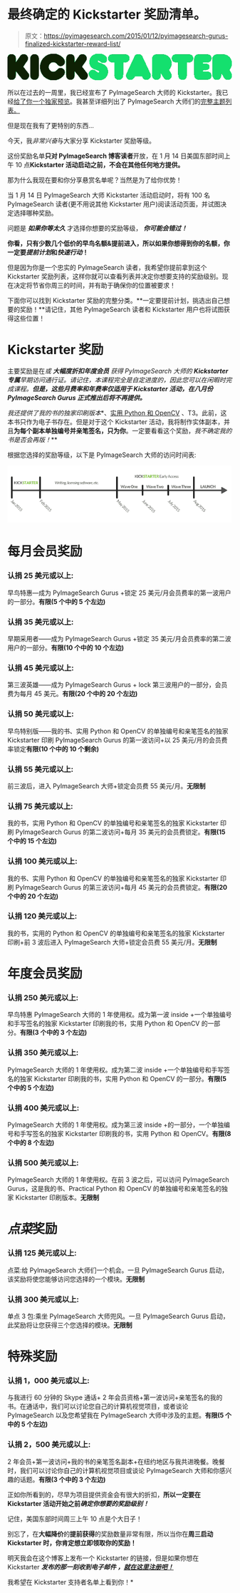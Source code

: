 # 最终确定的 Kickstarter 奖励清单。

> 原文：<https://pyimagesearch.com/2015/01/12/pyimagesearch-gurus-finalized-kickstarter-reward-list/>

[![kickstarter-logo-light](img/108bfc6e81f6622a9b3331329d1ea621.png)](https://pyimagesearch.com/wp-content/uploads/2015/01/kickstarter-logo-light.png)

所以在过去的一周里，我已经宣布了 PyImageSearch 大师的 Kickstarter。我已经[给了你一个独家预览](https://pyimagesearch.com/2015/01/08/sneak-preview-pyimagesearch-gurus/)。我甚至详细列出了 PyImageSearch 大师们的[完整主题列表。](https://pyimagesearch.com/2015/01/9/pyimagesearch-gurus-big-list-computer-vision-topics-youll-master-inside-course/)

但是现在我有了更特别的东西…

今天，我*非常兴奋*与大家分享 Kickstarter 奖励等级。

这份奖励名单**只对 PyImageSearch 博客读者**开放，在 1 月 14 日美国东部时间上午 10 点**Kickstarter 活动启动之前，不会在其他任何地方提供。**

那为什么我现在要和你分享悬赏名单呢？当然是为了给你优势！

当 1 月 14 日 PyImageSearch 大师 Kickstarter 活动启动时，将有 100 名 PyImageSearch 读者(更不用说其他 Kickstarter 用户)阅读活动页面，并试图决定选择哪种奖励。

问题是 ***如果你等太久*** 才选择你想要的奖励等级， ***你可能会错过！***

**你看，只有少数几个低价的早鸟名额&提前进入，所以如果你想得到你的名额，你一定要*提前计划*和*快速行动*！**

但是因为你是一个忠实的 PyImageSearch 读者，我希望你提前拿到这个 Kickstarter 奖励列表，这样你就可以查看列表并决定你想要支持的奖励级别。现在决定将节省你周三的时间，并有助于确保你的位置被要求！

下面你可以找到 Kickstarter 奖励的完整分类。**一定要提前计划，挑选出自己想要的奖励！**请记住，其他 PyImageSearch 读者和 Kickstarter 用户也将试图获得这些位置！

# Kickstarter 奖励

主要奖励是在*或 ***大幅度折扣年度会员*** 获得 PyImageSearch 大师的 **Kickstarter 专属**早期访问通行证。请记住，本课程完全是自定进度的，因此您可以在闲暇时完成课程。**但是，这些月费率和年费率仅适用于 Kickstarter 活动，在八月份 PyImageSearch Gurus 正式推出后将不再提供。***

 *我还提供了我的书的独家印刷版本**、[实用 Python 和 OpenCV](https://pyimagesearch.com/practical-python-opencv/) 、T3。此前，这本书只作为电子书存在。但是对于这个 Kickstarter 活动，我将制作实体副本，并且**为每个副本单独编号并亲笔签名，只为你**。一定要看看这个奖励，*我不确定我的书是否会再版！***

根据您选择的奖励等级，以下是 PyImageSearch 大师的访问时间表:

[![access_timeline](img/115739d6fa06c6d4bdede0733b07e386.png)](https://pyimagesearch.com/wp-content/uploads/2015/01/access_timeline.png)

# 每月会员奖励

### **认捐 25 美元或以上:**

早鸟特惠—成为 PyImageSearch Gurus +锁定 25 美元/月会员费率的第一波用户的一部分。**有限(5 个中的 5 个左边)**

### **认捐 35 美元或以上:**

早期采用者——成为 PyImageSearch Gurus +锁定 35 美元/月会员费率的第二波用户的一部分。**有限(10 个中的 10 个左边)**

### **认捐 45 美元或以上:**

第三波英雄——成为 PyImageSearch Gurus + lock 第三波用户的一部分，会员费为每月 45 美元。**有限(20 个中的 20 个左边)**

### **认捐 50 美元或以上:**

早鸟特别版——我的书、实用 Python 和 OpenCV 的单独编号和亲笔签名的独家 Kickstarter 印刷 PyImageSearch Gurus 的第一波访问+以 25 美元/月的会员费率锁定**有限(10 个中的 10 个剩余)**

### **认捐 55 美元或以上:**

前三波后，进入 PyImageSearch 大师+锁定会员费 55 美元/月。**无限制**

### **认捐 75 美元或以上:**

我的书，实用 Python 和 OpenCV 的单独编号和亲笔签名的独家 Kickstarter 印刷 PyImageSearch Gurus 的第二波访问+每月 35 美元的会员费锁定。**有限(15 个中的 15 个左边)**

### **认捐 100 美元或以上:**

我的书、实用 Python 和 OpenCV 的单独编号和亲笔签名的独家 Kickstarter 印刷 PyImageSearch Gurus 的第三波访问+每月 45 美元的会员费锁定。**有限(20 个中的 20 个左边)**

### **认捐 120 美元或以上:**

我的书，实用的 Python 和 OpenCV 的单独编号和亲笔签名的独家 Kickstarter 印刷+前 3 波后进入 PyImageSearch 大师+锁定会员费 55 美元/月。**无限制**

# 年度会员奖励

### **认捐 250 美元或以上:**

早鸟特惠 PyImageSearch 大师的 1 年使用权。成为第一波 inside +一个单独编号和手写签名的独家 Kickstarter 印刷我的书，实用 Python 和 OpenCV 的一部分。**有限(3 个中的 3 个左边)**

### **认捐 350 美元或以上:**

PyImageSearch 大师的 1 年使用权。成为第二波 inside +一个单独编号和手写签名的独家 Kickstarter 印刷我的书，实用 Python 和 OpenCV 的一部分。**有限(5 个中的 5 个左边)**

### **认捐 400 美元或以上:**

PyImageSearch 大师的 1 年使用权。成为第三波 inside +的一部分，一个单独编号和手写签名的独家 Kickstarter 印刷我的书，实用 Python 和 OpenCV。**有限(8 个中的 8 个左边)**

### **认捐 500 美元或以上:**

PyImageSearch 大师的 1 年使用权。在前 3 波之后，可以访问 PyImageSearch Gurus，这是我的书、Practical Python 和 OpenCV 的单独编号和亲笔签名的独家 Kickstarter 印刷版本。**无限制**

# *点菜*奖励

### **认捐 125 美元或以上:**

点菜:给 PyImageSearch 大师们一个机会。一旦 PyImageSearch Gurus 启动，该奖励将使您能够访问您选择的一个模块。**无限制**

### **认捐 300 美元或以上:**

单点 3 包:乘坐 PyImageSearch 大师兜风。一旦 PyImageSearch Gurus 启动，此奖励将让您获得三个您选择的模块。**无限制**

# 特殊奖励

### **认捐 1，000 美元或以上:**

与我进行 60 分钟的 Skype 通话+ 2 年会员资格+第一波访问+亲笔签名的我的书。在通话中，我们可以讨论您自己的计算机视觉项目，或者谈论 PyImageSearch 以及您希望我在 PyImageSearch 大师中涉及的主题。**有限(5 个中的 5 个左边)**

### **认捐 2，500 美元或以上:**

2 年会员+第一波访问+我的书的亲笔签名副本+在纽约地区与我共进晚餐。晚餐时，我们可以讨论你自己的计算机视觉项目或谈论 PyImageSearch 大师和你感兴趣的话题。**有限(3 个中的 3 个左边)**

正如你所看到的，尽早为项目提供资金会有很大的折扣，**所以一定要在 Kickstarter 活动开始之前*确定你想要的奖励级别！***

记住，美国东部时间周三上午 10 点是个大日子！

别忘了，在**大幅降价**的**提前获得**的奖励数量非常有限，所以当你在**周三启动 Kickstarter 时，你肯定想立即领取你的奖励！**

明天我会在这个博客上发布一个 Kickstarter 的链接，但是如果你想在 Kickstarter ***发布的那一刻收到电子邮件 ***，[就在这里注册吧！](https://www.getdrip.com/forms/3607544/submissions/new/)******

我希望在 Kickstarter 支持者名单上看到你！*